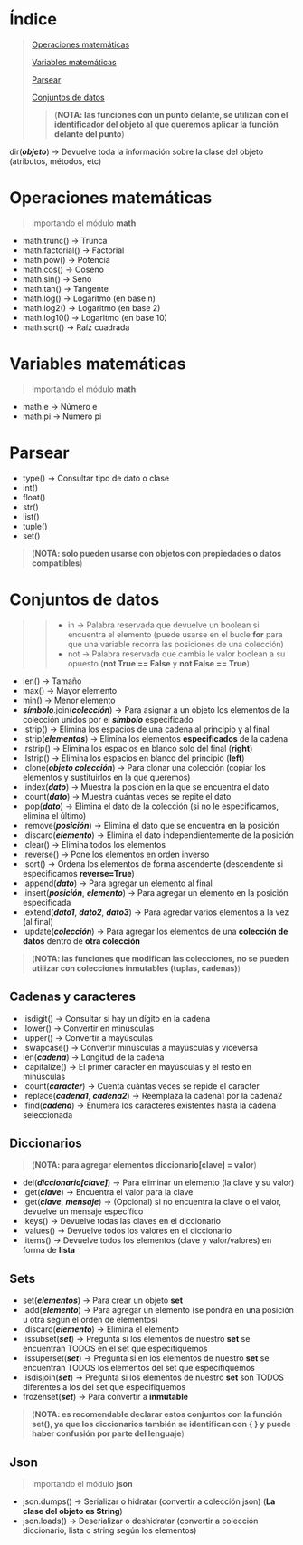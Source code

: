 # Índice

>[Operaciones matemáticas](#operaciones-matemáticas)
>
>[Variables matemáticas](#variables-matemáticas)
>
>[Parsear](#parsear)
>
>[Conjuntos de datos](#conjuntos-de-datos)
>
>>(**NOTA: las funciones con un punto delante, se utilizan con el identificador del objeto al que queremos aplicar la función delante del punto**)

dir(**_objeto_**) -> Devuelve toda la información sobre la clase del objeto (atributos, métodos, etc)

# Operaciones matemáticas
> Importando el módulo **math**
* math.trunc() -> Trunca
* math.factorial() -> Factorial
* math.pow() -> Potencia
* math.cos() -> Coseno
* math.sin() -> Seno
* math.tan() -> Tangente
* math.log() -> Logaritmo (en base n)
* math.log2() -> Logaritmo (en base 2)
* math.log10() -> Logaritmo (en base 10)
* math.sqrt() -> Raíz cuadrada

# Variables matemáticas
> Importando el módulo **math**
* math.e -> Número e
* math.pi -> Número pi

# Parsear
* type() -> Consultar tipo de dato o clase
* int()
* float()
* str()
* list()
* tuple()
* set()
> (**NOTA: solo pueden usarse con objetos con propiedades o datos compatibles**)

# Conjuntos de datos
>>* in -> Palabra reservada que devuelve un boolean si encuentra el elemento (puede usarse en el bucle **for** para que una variable recorra las posiciones de una colección)
>>* not -> Palabra reservada que cambia le valor boolean a su opuesto (**not True == False** y **not False == True**)

* len() -> Tamaño
* max() -> Mayor elemento
* min() -> Menor elemento
* **_símbolo_**.join(**_colección_**) -> Para asignar a un objeto los elementos de la colección unidos por el **_símbolo_** especificado
* .strip() -> Elimina los espacios de una cadena al principio y al final
* .strip(**_elementos_**) -> Elimina los elementos **especificados** de la cadena
* .rstrip() -> Elimina los espacios en blanco solo del final (**right**)
* .lstrip() -> Elimina los espacios en blanco del principio (**left**)
* .clone(**_objeto colección_**) -> Para clonar una colección (copiar los elementos y sustituirlos en la que queremos)
* .index(**_dato_**) -> Muestra la posición en la que se encuentra el dato
* .count(**_dato_**) -> Muestra cuántas veces se repite el dato
* .pop(**_dato_**) -> Elimina el dato de la colección (si no le especificamos, elimina el último)
* .remove(**_posición_**) -> Elimina el dato que se encuentra en la posición
* .discard(**_elemento_**) -> Elimina el dato independientemente de la posición
* .clear() -> Elimina todos los elementos
* .reverse() -> Pone los elementos en orden inverso
* .sort() -> Ordena los elementos de forma ascendente (descendente si especificamos **reverse=True**)
* .append(**_dato_**) -> Para agregar un elemento al final
* .insert(**_posición_**, **_elemento_**) -> Para agregar un elemento en la posición especificada
* .extend(**_dato1_**, **_dato2_**, **_dato3_**) -> Para agredar varios elementos a la vez (al final)
* .update(**_colección_**) -> Para agregar los elementos de una **colección de datos** dentro de **otra colección**
> (**NOTA: las funciones que modifican las colecciones, no se pueden utilizar con colecciones inmutables (tuplas, cadenas)**)

## Cadenas y caracteres
* .isdigit() -> Consultar si hay un dígito en la cadena
* .lower() -> Convertir en minúsculas
* .upper() -> Convertir a mayúsculas
* .swapcase() -> Convertir minúsculas a mayúsculas y viceversa
* len(**_cadena_**) -> Longitud de la cadena
* .capitalize() -> El primer caracter en mayúsculas y el resto en minúsculas
* .count(**_caracter_**) -> Cuenta cuántas veces se repide el caracter
* .replace(**_cadena1_**, **_cadena2_**) -> Reemplaza la cadena1 por la cadena2
* .find(**_cadena_**) -> Enumera los caracteres existentes hasta la cadena seleccionada

## Diccionarios
> (**NOTA: para agregar elementos diccionario[clave] = valor**)
* del(**_diccionario[clave]_**) -> Para eliminar un elemento (la clave y su valor)
* .get(**_clave_**) -> Encuentra el valor para la clave
* .get(**_clave_**, **_mensaje_**) -> (Opcional) si no encuentra la clave o el valor, devuelve un mensaje específico
* .keys() -> Devuelve todas las claves en el diccionario
* .values() -> Devuelve todos los valores en el diccionario
* .items() -> Devuelve todos los elementos (clave y valor/valores) en forma de **lista**

## Sets
* set(**_elementos_**) -> Para crear un objeto **set**
* .add(**_elemento_**) -> Para agregar un elemento (se pondrá en una posición u otra según el orden de elementos)
* .discard(**_elemento_**) -> Elimina el elemento
* .issubset(**_set_**) -> Pregunta si los elementos de nuestro **set** se encuentran TODOS en el set que especifiquemos
* .issuperset(**_set_**) -> Pregunta si en los elementos de nuestro **set** se encuentran TODOS los elementos del set que especifiquemos
* .isdisjoin(**_set_**) -> Pregunta si los elementos de nuestro **set** son TODOS diferentes a los del set que especifiquemos
* frozenset(**_set_**) -> Para convertir a **inmutable**
> (**NOTA: es recomendable declarar estos conjuntos con la función set(), ya que los diccionarios también se identifican con { } y puede haber confusión por parte del lenguaje**)


## Json
> Importando el módulo **json**
* json.dumps() -> Serializar o hidratar (convertir a colección json) (**La clase del objeto es String**)
* json.loads() -> Deserializar o deshidratar (convertir a colección diccionario, lista o string según los elementos)